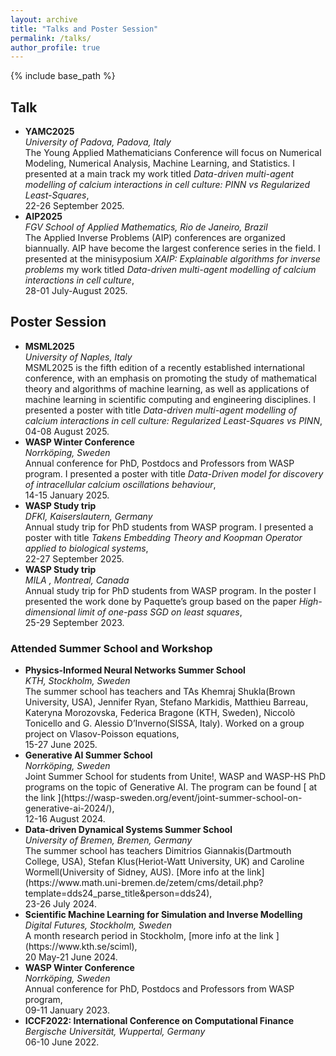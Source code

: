 ```yaml
---
layout: archive 
title: "Talks and Poster Session"
permalink: /talks/
author_profile: true 
---
```



{% include base_path %}


## Talk
<ul>
<li>
<b>YAMC2025</b><br>
<i>University of Padova, Padova, Italy</i><br>
The Young Applied Mathematicians Conference will focus on Numerical Modeling, Numerical Analysis, Machine Learning, and Statistics. 
I presented at a main track my work titled <em>Data-driven multi-agent modelling of calcium interactions in cell culture: PINN vs Regularized Least-Squares</em>, <br>22-26 September 2025.</li>

<li>
<b>AIP2025</b><br>
<i>FGV School of Applied Mathematics, Rio de Janeiro, Brazil</i><br>
The Applied Inverse Problems (AIP) conferences are organized biannually. AIP have become the largest conference series in the field. 
I presented at the minisyposium <em>XAIP: Explainable algorithms for inverse problems</em> my work titled <em>Data-driven multi-agent modelling of calcium interactions in cell culture</em>,<br> 28-01 July-August 2025.</li>


</ul>

## Poster Session
<ul>
<li>
<b>MSML2025</b><br>
<i>University of Naples, Italy</i><br>
MSML2025 is the fifth edition of a recently established international conference, with an emphasis on promoting the study of mathematical theory and algorithms of machine learning, as well as applications of machine learning in scientific computing and engineering disciplines. I presented a poster with title <em>Data-driven multi-agent modelling of calcium interactions in cell culture: Regularized Least-Squares vs PINN</em>,<br> 04-08 August 2025.</li>

<li>
<b>WASP Winter Conference</b><br>
<i>Norrköping, Sweden</i><br>
Annual conference for PhD, Postdocs and Professors from WASP program. I presented a poster with title  <em>Data-Driven model for discovery of intracellular calcium oscillations behaviour</em>, <br>14-15 January 2025.</li>

<li>
<b> WASP Study trip</b><br>
<i>DFKI, Kaiserslautern, Germany</i><br>
Annual study trip for PhD students from WASP program. I presented a poster with title  <em>Takens Embedding Theory and Koopman Operator applied to biological systems</em>,<br> 22-27 September 2025.</li>

<li>
<b> WASP Study trip</b><br>
<i>MILA , Montreal, Canada</i><br>
Annual study trip for PhD students from WASP program. In the poster I presented the work done by Paquette’s group based on the paper <em>High-dimensional limit of one-pass SGD on least squares</em>,  <br>25-29 September 2023.</li>


</ul>


### Attended Summer School and Workshop
<ul>
<li>
<b>Physics-Informed Neural Networks Summer School</b><br>
<i>KTH, Stockholm, Sweden</i><br>
The summer school has teachers and TAs Khemraj Shukla(Brown University, USA), Jennifer Ryan, Stefano Markidis, Matthieu Barreau, Kateryna Morozovska, Federica Bragone (KTH, Sweden), Niccolò Tonicello and G. Alessio D’Inverno(SISSA, Italy). Worked on a group project on Vlasov-Poisson equations, <br>15-27 June 2025.</li>

<li>
<b>Generative AI Summer School</b><br>
<i>Norrköping, Sweden</i><br>
Joint Summer School for students from Unite!, WASP and WASP-HS PhD programs on the topic of Generative AI. The program can be found [ at the link ](https://wasp-sweden.org/event/joint-summer-school-on-generative-ai-2024/),<br> 12-16 August 2024.</li>

<li>
<b>Data-driven Dynamical Systems Summer School</b><br>
<i>University of Bremen, Bremen, Germany</i><br>
The summer school has teachers Dimitrios Giannakis(Dartmouth College, USA), Stefan Klus(Heriot-Watt University, UK) and Caroline Wormell(University of Sidney, AUS). [More info at the link](https://www.math.uni-bremen.de/zetem/cms/detail.php?template=dds24_parse_title&person=dds24),<br> 23-26 July 2024.</li>

<li>
<b>Scientific Machine Learning for Simulation and Inverse Modelling</b><br>
<i>Digital Futures, Stockholm, Sweden</i><br>
A month research period in Stockholm, [more info at the link ](https://www.kth.se/sciml), <br> 20 May-21 June 2024.</li>

<li>
<b>WASP Winter Conference</b><br>
<i>Norrköping, Sweden</i><br>
Annual conference for PhD, Postdocs and Professors from WASP program,<br> 09-11 January 2023.</li>

<li>
<b>ICCF2022: International Conference on Computational Finance</b><br>
<i>Bergische Universität, Wuppertal, Germany</i><br>
06-10 June 2022.</li>




</ul>
